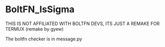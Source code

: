 # BoltFN_IsSigma
THIS IS NOT AFFILIATED WITH BOLTFN DEVS, ITS JUST A REMAKE FOR TERMUX (remake by gyew)


The boltfn checker is in message.py
